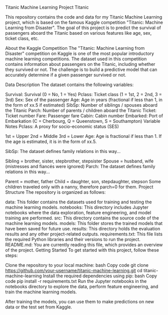 Titanic Machine Learning Project
Titanic

This repository contains the code and data for my Titanic Machine Learning project, which is based on the famous Kaggle competition "Titanic: Machine Learning from Disaster". The goal of this project is to predict the survival of passengers aboard the Titanic based on various features like age, sex, ticket class, etc.

About the Kaggle Competition
The "Titanic: Machine Learning from Disaster" competition on Kaggle is one of the most popular introductory machine learning competitions. The dataset used in this competition contains information about passengers on the Titanic, including whether they survived or not. The challenge is to build a predictive model that can accurately determine if a given passenger survived or not.

Data Description
The dataset contains the following variables:

Survival: Survival (0 = No, 1 = Yes)
Pclass: Ticket class (1 = 1st, 2 = 2nd, 3 = 3rd)
Sex: Sex of the passenger
Age: Age in years (fractional if less than 1, in the form of xx.5 if estimated)
SibSp: Number of siblings / spouses aboard the Titanic
Parch: Number of parents / children aboard the Titanic
Ticket: Ticket number
Fare: Passenger fare
Cabin: Cabin number
Embarked: Port of Embarkation (C = Cherbourg, Q = Queenstown, S = Southampton)
Variable Notes
Pclass: A proxy for socio-economic status (SES)

1st = Upper
2nd = Middle
3rd = Lower
Age: Age is fractional if less than 1. If the age is estimated, it is in the form of xx.5.

SibSp: The dataset defines family relations in this way...

Sibling = brother, sister, stepbrother, stepsister
Spouse = husband, wife (mistresses and fiancés were ignored)
Parch: The dataset defines family relations in this way...

Parent = mother, father
Child = daughter, son, stepdaughter, stepson
Some children traveled only with a nanny, therefore parch=0 for them.
Project Structure
The repository is organized as follows:

data: This folder contains the datasets used for training and testing the machine learning models.
notebooks: This directory includes Jupyter notebooks where the data exploration, feature engineering, and model training are performed.
src: This directory contains the source code of the machine learning models.
models: This folder stores the trained models that have been saved for future use.
results: This directory holds the evaluation results and any other project-related outputs.
requirements.txt: This file lists the required Python libraries and their versions to run the project.
README.md: You are currently reading this file, which provides an overview of the project.
Getting Started
To get started with this project, follow these steps:

Clone the repository to your local machine:
bash
Copy code
git clone https://github.com/your-username/titanic-machine-learning.git
cd titanic-machine-learning
Install the required dependencies using pip:
bash
Copy code
pip install -r requirements.txt
Run the Jupyter notebooks in the notebooks directory to explore the data, perform feature engineering, and train the machine learning models.

After training the models, you can use them to make predictions on new data or the test set from Kaggle.